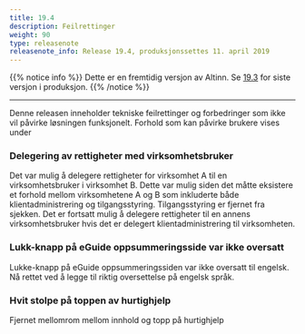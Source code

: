 ```yaml
---
title: 19.4
description: Feilrettinger
weight: 90
type: releasenote
releasenote_info: Release 19.4, produksjonssettes 11. april 2019
---
```

{{% notice info %}}
Dette er en fremtidig versjon av Altinn. Se [19.3](../19-3) for siste versjon i produksjon.
{{% /notice %}}
***
Denne releasen inneholder tekniske feilrettinger og forbedringer som ikke vil påvirke løsningen funksjonelt. Forhold som kan påvirke brukere vises under

### Delegering av rettigheter med virksomhetsbruker
Det var mulig å delegere rettigheter for virksomhet A til en virksomhetsbruker i virksomhet B. Dette var mulig siden det måtte eksistere  et forhold mellom virksomhetene A og B som inkluderte både klientadministrering og tilgangsstyring. Tilgangsstyring er fjernet fra sjekken. Det er fortsatt mulig å delegere rettigheter til en annens virksomhetsbruker hvis det er delegert klientadministrering til virksomheten. 

### Lukk-knapp på eGuide oppsummeringsside var ikke oversatt

Lukke-knapp på eGuide oppsummeringssiden var ikke oversatt til engelsk. Nå rettet ved å legge til riktig oversettelse på engelsk språk.

### Hvit stolpe på toppen av hurtighjelp

Fjernet mellomrom mellom innhold og topp på hurtighjelp
